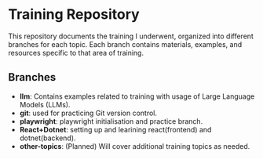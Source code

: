 # Training Repository

This repository documents the training I underwent, organized into different branches for each topic. Each branch contains materials, examples, and resources specific to that area of training.

## Branches

- **llm**: Contains examples related to training with usage of Large Language Models (LLMs).
- **git**: used for practicing Git version control.
- **playwright**: playwright initialisation and practice branch.
- **React+Dotnet**: setting up and learining react(frontend) and dotnet(backend). 
- **other-topics**: (Planned) Will cover additional training topics as needed.
